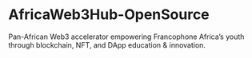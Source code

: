 # AfricaWeb3Hub-OpenSource
Pan-African Web3 accelerator empowering Francophone Africa’s youth through blockchain, NFT, and DApp education &amp; innovation.
